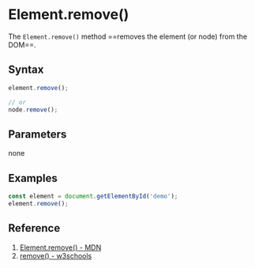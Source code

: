 # Element.remove()

The `Element.remove()` method ==removes the element (or node) from the DOM==.

## Syntax

```js
element.remove();

// or
node.remove();
```

## Parameters

none

## Examples

```js
const element = document.getElementById('demo');
element.remove();
```

## Reference

1. [Element.remove() - MDN](https://developer.mozilla.org/en-US/docs/web/api/element/remove)
2. [remove() - w3schools](https://www.w3schools.com/jsref/met_element_remove.asp)
